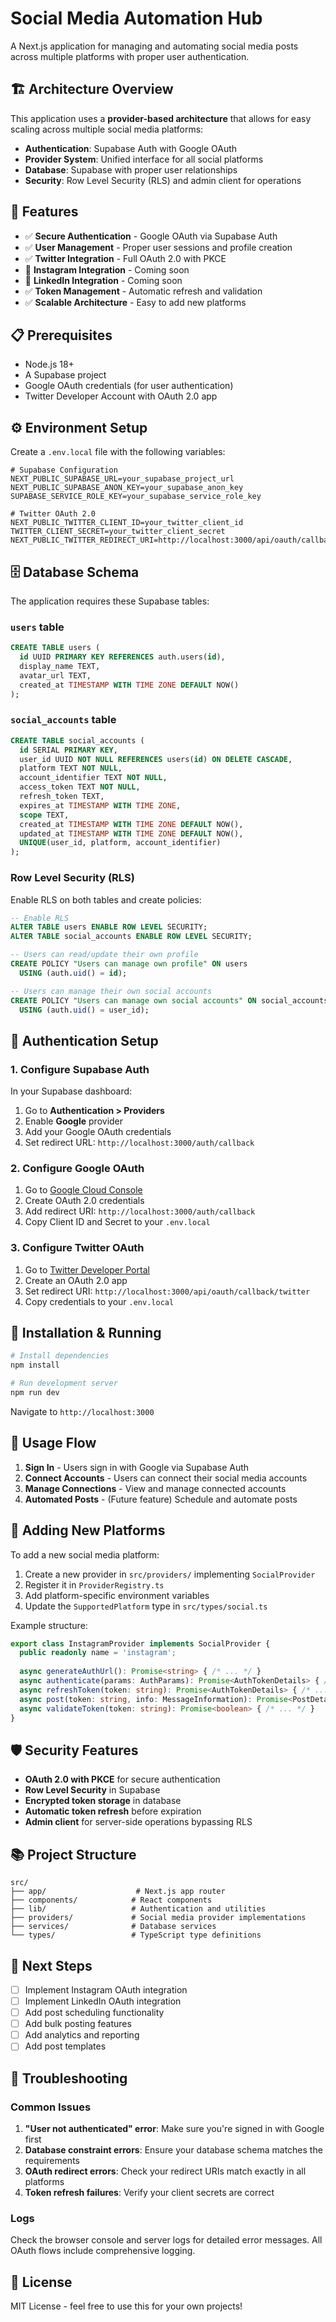 # Social Media Automation Hub

A Next.js application for managing and automating social media posts across multiple platforms with proper user authentication.

## 🏗️ **Architecture Overview**

This application uses a **provider-based architecture** that allows for easy scaling across multiple social media platforms:

- **Authentication**: Supabase Auth with Google OAuth
- **Provider System**: Unified interface for all social platforms
- **Database**: Supabase with proper user relationships
- **Security**: Row Level Security (RLS) and admin client for operations

## 🚀 **Features**

- ✅ **Secure Authentication** - Google OAuth via Supabase Auth
- ✅ **User Management** - Proper user sessions and profile creation
- ✅ **Twitter Integration** - Full OAuth 2.0 with PKCE
- 🔄 **Instagram Integration** - Coming soon
- 🔄 **LinkedIn Integration** - Coming soon
- ✅ **Token Management** - Automatic refresh and validation
- ✅ **Scalable Architecture** - Easy to add new platforms

## 📋 **Prerequisites**

- Node.js 18+ 
- A Supabase project
- Google OAuth credentials (for user authentication)
- Twitter Developer Account with OAuth 2.0 app

## ⚙️ **Environment Setup**

Create a `.env.local` file with the following variables:

```env
# Supabase Configuration
NEXT_PUBLIC_SUPABASE_URL=your_supabase_project_url
NEXT_PUBLIC_SUPABASE_ANON_KEY=your_supabase_anon_key
SUPABASE_SERVICE_ROLE_KEY=your_supabase_service_role_key

# Twitter OAuth 2.0
NEXT_PUBLIC_TWITTER_CLIENT_ID=your_twitter_client_id
TWITTER_CLIENT_SECRET=your_twitter_client_secret
NEXT_PUBLIC_TWITTER_REDIRECT_URI=http://localhost:3000/api/oauth/callback/twitter
```

## 🗄️ **Database Schema**

The application requires these Supabase tables:

### `users` table
```sql
CREATE TABLE users (
  id UUID PRIMARY KEY REFERENCES auth.users(id),
  display_name TEXT,
  avatar_url TEXT,
  created_at TIMESTAMP WITH TIME ZONE DEFAULT NOW()
);
```

### `social_accounts` table
```sql
CREATE TABLE social_accounts (
  id SERIAL PRIMARY KEY,
  user_id UUID NOT NULL REFERENCES users(id) ON DELETE CASCADE,
  platform TEXT NOT NULL,
  account_identifier TEXT NOT NULL,
  access_token TEXT NOT NULL,
  refresh_token TEXT,
  expires_at TIMESTAMP WITH TIME ZONE,
  scope TEXT,
  created_at TIMESTAMP WITH TIME ZONE DEFAULT NOW(),
  updated_at TIMESTAMP WITH TIME ZONE DEFAULT NOW(),
  UNIQUE(user_id, platform, account_identifier)
);
```

### Row Level Security (RLS)
Enable RLS on both tables and create policies:

```sql
-- Enable RLS
ALTER TABLE users ENABLE ROW LEVEL SECURITY;
ALTER TABLE social_accounts ENABLE ROW LEVEL SECURITY;

-- Users can read/update their own profile
CREATE POLICY "Users can manage own profile" ON users
  USING (auth.uid() = id);

-- Users can manage their own social accounts
CREATE POLICY "Users can manage own social accounts" ON social_accounts
  USING (auth.uid() = user_id);
```

## 🔐 **Authentication Setup**

### 1. Configure Supabase Auth

In your Supabase dashboard:

1. Go to **Authentication > Providers**
2. Enable **Google** provider
3. Add your Google OAuth credentials
4. Set redirect URL: `http://localhost:3000/auth/callback`

### 2. Configure Google OAuth

1. Go to [Google Cloud Console](https://console.cloud.google.com/)
2. Create OAuth 2.0 credentials
3. Add redirect URI: `http://localhost:3000/auth/callback`
4. Copy Client ID and Secret to your `.env.local`

### 3. Configure Twitter OAuth

1. Go to [Twitter Developer Portal](https://developer.twitter.com/)
2. Create an OAuth 2.0 app
3. Set redirect URI: `http://localhost:3000/api/oauth/callback/twitter`
4. Copy credentials to your `.env.local`

## 🚀 **Installation & Running**

```bash
# Install dependencies
npm install

# Run development server
npm run dev
```

Navigate to `http://localhost:3000`

## 📱 **Usage Flow**

1. **Sign In** - Users sign in with Google via Supabase Auth
2. **Connect Accounts** - Users can connect their social media accounts
3. **Manage Connections** - View and manage connected accounts
4. **Automated Posts** - (Future feature) Schedule and automate posts

## 🔧 **Adding New Platforms**

To add a new social media platform:

1. Create a new provider in `src/providers/` implementing `SocialProvider`
2. Register it in `ProviderRegistry.ts`
3. Add platform-specific environment variables
4. Update the `SupportedPlatform` type in `src/types/social.ts`

Example structure:
```typescript
export class InstagramProvider implements SocialProvider {
  public readonly name = 'instagram';
  
  async generateAuthUrl(): Promise<string> { /* ... */ }
  async authenticate(params: AuthParams): Promise<AuthTokenDetails> { /* ... */ }
  async refreshToken(token: string): Promise<AuthTokenDetails> { /* ... */ }
  async post(token: string, info: MessageInformation): Promise<PostDetails> { /* ... */ }
  async validateToken(token: string): Promise<boolean> { /* ... */ }
}
```

## 🛡️ **Security Features**

- **OAuth 2.0 with PKCE** for secure authentication
- **Row Level Security** in Supabase
- **Encrypted token storage** in database
- **Automatic token refresh** before expiration
- **Admin client** for server-side operations bypassing RLS

## 📚 **Project Structure**

```
src/
├── app/                    # Next.js app router
├── components/            # React components
├── lib/                   # Authentication and utilities
├── providers/             # Social media provider implementations
├── services/              # Database services
└── types/                 # TypeScript type definitions
```

## 🎯 **Next Steps**

- [ ] Implement Instagram OAuth integration
- [ ] Implement LinkedIn OAuth integration
- [ ] Add post scheduling functionality
- [ ] Add bulk posting features
- [ ] Add analytics and reporting
- [ ] Add post templates

## 🐛 **Troubleshooting**

### Common Issues

1. **"User not authenticated" error**: Make sure you're signed in with Google first
2. **Database constraint errors**: Ensure your database schema matches the requirements
3. **OAuth redirect errors**: Check your redirect URIs match exactly in all platforms
4. **Token refresh failures**: Verify your client secrets are correct

### Logs

Check the browser console and server logs for detailed error messages. All OAuth flows include comprehensive logging.

## 📄 **License**

MIT License - feel free to use this for your own projects!
